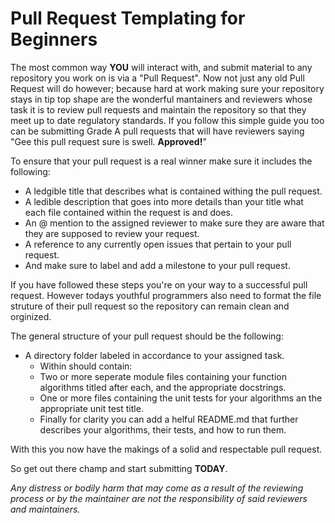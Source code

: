 # Pull Request Templating for Beginners #
The most common way **YOU** will interact with, and submit material to any repository you work on is via a "Pull Request".
Now not just any old Pull Request will do however; because hard at work making sure your repository stays in tip top shape are the wonderful mantainers and reviewers whose task it is to review pull requests and maintain the repository so that they meet up to date regulatory standards.
If you follow this simple guide you too can be submitting Grade A pull requests that will have reviewers saying "Gee this pull request sure is swell. **Approved!**"

To ensure that your pull request is a real winner make sure it includes the following:
  - A ledgible title that describes what is contained withing the pull request.
  - A ledible description that goes into more details than your title what each file contained within the request is and does.
  - An @ mention to the assigned reviewer to make sure they are aware that they are supposed to review your request.
  - A reference to any currently open issues that pertain to your pull request.
  - And make sure to label and add a milestone to your pull request.

If you have followed these steps you're on your way to a successful pull request.
However todays youthful programmers also need to format the file struture of their pull request so the repository can remain clean and orginized.

The general structure of your pull request should be the following:
  - A directory folder labeled in accordance to your assigned task.
    - Within should contain:
    - Two or more seperate module files containing your function algorithms titled after each, and the appropriate docstrings.
    - One or more files containing the unit tests for your algorithms an the appropriate unit test title.
    - Finally for clarity you can add a helful README.md that further describes your algorithms, their tests, and how to run them.
   
With this you now have the makings of a solid and respectable pull request.

So get out there champ and start submitting **TODAY**.

*Any distress or bodily harm that may come as a result of the reviewing process or by the maintainer are not the responsibility of said reviewers and maintainers.*

